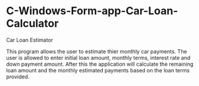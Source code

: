 # C-Windows-Form-app-Car-Loan-Calculator
Car Loan Estimator 

This program allows the user to estimate thier monthly car payments. The user is allowed to enter initial loan amount, monthly terms, interest rate and down payment amount. After this the application will calculate the remaining loan amount and the monthly estimated payments based on the loan terms provided. 
